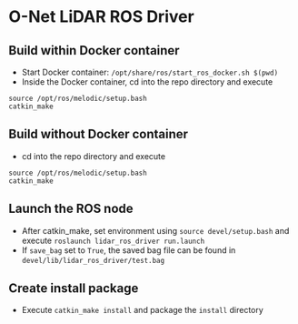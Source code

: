 # O-Net LiDAR ROS Driver

## Build within Docker container
* Start Docker container: `/opt/share/ros/start_ros_docker.sh $(pwd)`
* Inside the Docker container, cd into the repo directory and execute
```
source /opt/ros/melodic/setup.bash
catkin_make
```

## Build without Docker container
* cd into the repo directory and execute
```
source /opt/ros/melodic/setup.bash
catkin_make
```

## Launch the ROS node
* After catkin_make, set environment using `source devel/setup.bash` and execute `roslaunch lidar_ros_driver run.launch`
* If `save_bag` set to `True`, the saved bag file can be found in `devel/lib/lidar_ros_driver/test.bag`

## Create install package
* Execute `catkin_make install` and package the `install` directory
